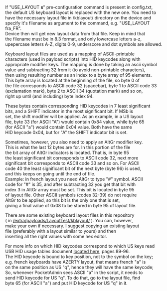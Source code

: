 If "USE_LAYOUT **s**" pre-configuration command is present in config.txt,  
the default US keyboard layout is replaced with the new one. You need to  
have the necessary layout file in /kblayout/ directory on the device and  
specify it's filename as argument to the command, e.g. "USE_LAYOUT fra_FR".  
Device then will get new layout data from that file. Keep in mind that  
the filename must be in 8.3 format, and only lowercase letters a-z,  
upepercase letters A-Z, digits 0-9, underscore and dot symbols are allowed.  
  
Keyboard layout files are used as a mapping of ASCII-printable  
characters (used in payload scripts) into HID keycodes along with  
appropriate modifier keys. The mapping is done by taking an ascii symbol  
value and subtracting 32 from it (to avoid non-printable characters),  
then using resulting number as an index to a byte array of 95 elements.  
This byte array is located at the beginning of the file, so byte 0 of  
the file corresponds to ASCII code 32 (spacebar), byte 1 to ASCII code 33  
(exclamation mark), byte 2 to ASCII 34 (quotation mark) and so on,  
right up until (and including) byte index 94.  
  
These bytes contain corresponding HID keycodes in 7 least significant  
bits, and a SHIFT indicator in the most significant bit. If MSb is  
set, the shift modifier will be applied. As an example, in a US layout  
file, byte 33 (for ASCII "A") would contain 0x84 value, while byte 65  
(for ASCII "a") would contain 0x04 value. Both have the same  
HID keycode 0x04, but for "A" the SHIFT indicator bit is set.  
  
Sometimes, however, you also need to apply an AltGr modifier key.  
This is what the last 12 bytes are for. In this portion of the file  
the bit array of AltGr indicators is located. That is, in byte 95  
the least significant bit corresponds to ASCII code 32, next more  
significant bit corresponds to ASCII code 33 and so on. For ASCII  
code 40 the least significant bit of the next byte (byte 96) is used,  
and this keeps on going until the end of file.  
Example: in french layout you need AltGr to type "#" symbol. ASCII  
code for "#" is 35, and after subtracting 32 you get that bit with  
index 3 in AltGr array must be set. This bit is located in byte 95  
of layout file. Other ASCII symbols (codes 32-39) do not require  
AltGr to be applied, so this bit is the only one that is set,  
giving a final value of 0x08 to be stored in byte 95 of layout file.  
  
There are some existing keyboard layout files in this repository  
( in [/extra/payloads/LayoutTest/kblayout/](https://github.com/krakrukra/PocketAdmin/tree/master/extra/payloads/LayoutTest/kblayout)  ). You can, however,  
make your own if necessary. I suggest copying an existing layout  
file (preferably with a layout similar to yours) and then  
inserting all the right values with some hex editor.  
  
For more info on which HID keycodes correspond to which US keys read  
USB HID usage tables document [located here](https://usb.org/document-library/hid-usage-tables-14), pages 89-96.  
The HID keycode is bound to key position, not to the symbol on the key;  
e.g. french keyboards have AZERTY layout, that means french "a" is  
on the same position as US "q", hence they will have the same keycode;  
So, whenever PocketAdmin sees ASCII "a" in the script, it needs to  
send HID keycode for US "q". To do that, go to the layout file, find  
byte 65 (for ASCII "a") and put HID keycode for US "q" in it.  
  